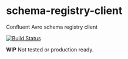 # schema-registry-client
Confluent Avro schema registry client

[![Build Status](https://travis-ci.org/axlj45/schema-registry-client.svg?branch=master)](https://travis-ci.org/axlj45/schema-registry-client)

**WIP** Not tested or production ready.
